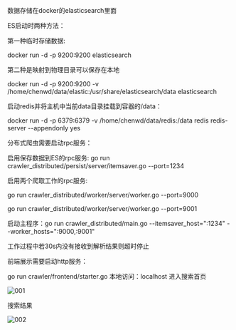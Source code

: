 数据存储在docker的elasticsearch里面

ES启动时两种方法：

第一种临时存储数据:

docker run -d -p 9200:9200 elasticsearch

第二种是映射到物理目录可以保存在本地

docker run -d -p 9200:9200 -v /home/chenwd/data/elastic:/usr/share/elasticsearch/data elasticsearch

启动redis并将主机中当前data目录挂载到容器的/data：

docker run -d -p 6379:6379 -v /home/chenwd/data/redis:/data  redis redis-server --appendonly yes

分布式爬虫需要启动rpc服务：

启用保存数据到ES的rpc服务:
go run crawler_distributed/persist/server/itemsaver.go --port=1234

启用两个爬取工作的rpc服务:

go run crawler_distributed/worker/server/worker.go --port=9000

go run crawler_distributed/worker/server/worker.go --port=9001

启动主程序：go run crawler_distributed/main.go --itemsaver_host=":1234" --worker_hosts=":9000,:9001"

工作过程中若30s内没有接收到解析结果则超时停止

前端展示需要启动http服务：

go run crawler/frontend/starter.go
本地访问：localhost 进入搜索首页

![001](https://github.com/ryan1943/learncrawler/blob/master/images/001.png)

搜索结果

![002](https://github.com/ryan1943/learncrawler/blob/master/images/002.png)




